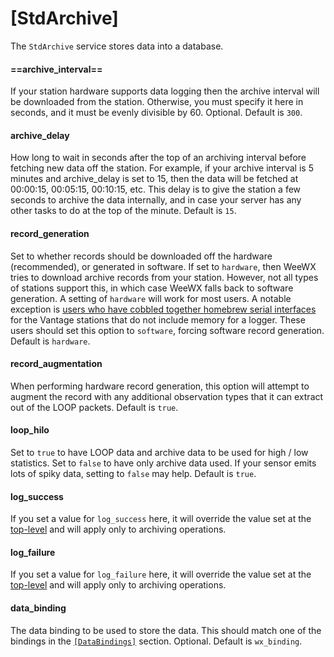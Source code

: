 # [StdArchive]

The `StdArchive` service stores data into a database.

#### ==archive_interval==

If your station hardware supports data logging then the archive interval will
be downloaded from the station. Otherwise, you must specify it here in
seconds, and it must be evenly divisible by 60. Optional. Default is `300`.

#### archive_delay

How long to wait in seconds after the top of an archiving interval before
fetching new data off the station. For example, if your archive interval is
5 minutes and archive_delay is set to 15, then the data will be fetched at
00:00:15, 00:05:15, 00:10:15, etc. This delay is to give the station a few
seconds to archive the data internally, and in case your server has any other
tasks to do at the top of the minute. Default is `15`.

#### record_generation

Set to whether records should be downloaded off the hardware (recommended),
or generated in software. If set to `hardware`, then WeeWX tries to download
archive records from your station. However, not all types of stations support
this, in which case WeeWX falls back to software generation. A setting of
`hardware` will work for most users. A notable exception is [users who have
cobbled together homebrew serial interfaces](https://www.wxforum.net/index.php?topic=10315.0)
for the Vantage stations that do not include memory for a logger. These users
should set this option to `software`, forcing software record generation.
Default is `hardware`.

#### record_augmentation

When performing hardware record generation, this option will attempt to
augment the record with any additional observation types that it can extract
out of the LOOP packets. Default is `true`.

#### loop_hilo

Set to `true` to have LOOP data and archive data to be used for high / low
statistics. Set to `false` to have only archive data used. If your sensor
emits lots of spiky data, setting to `false` may help. Default is `true`.

#### log_success

If you set a value for `log_success` here, it will override the value set at
the [top-level](../../weewx-config-file/general/#log_success)  and will apply
only to archiving operations.

#### log_failure

If you set a value for `log_failure` here, it will override the value set at
the [top-level](../../weewx-config-file/general/#log_failure)  and will apply
only to archiving operations.

#### data_binding

The data binding to be used to store the data. This should match one of the
bindings in the [`[DataBindings]`](../data-bindings/) section. Optional.
Default is `wx_binding`.
